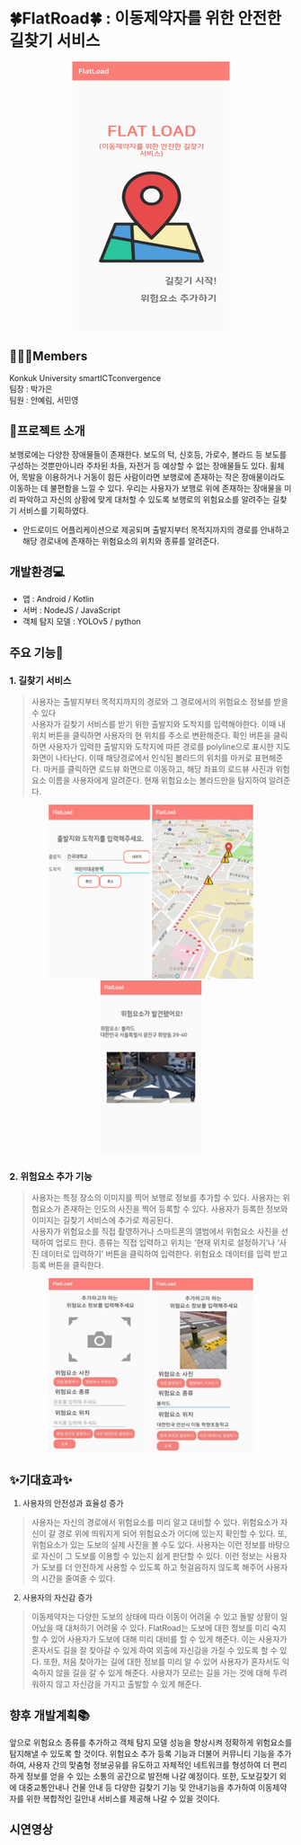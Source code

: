 # 🍀FlatRoad🍀 : 이동제약자를 위한 안전한 길찾기 서비스
<p align="center">
 <img src="./img/main.jpg" width="280" height="480">
</p>

## 🤗😀😊Members
Konkuk University  smartICTconvergence</br>
팀장 : 박가은</br>
팀원 : 안예림, 서민영</br>

## 🔎프로젝트 소개
 보행로에는 다양한 장애물들이 존재한다. 보도의 턱, 신호등, 가로수, 볼라드 등 보도를 구성하는 것뿐만아니라 주차된 차들, 자전거 등 예상할 수 없는 장애물들도 있다. 휠체어, 목발을 이용하거나 거동이 힘든 사람이라면 보행로에 존재하는 작은 장애물이라도 이동하는 데 불편함을 느낄 수 있다. 우리는 사용자가 보행로 위에 존재하는 장애물을 미리 파악하고 자신의 상황에 맞게 대처할 수 있도록 보행로의 위험요소를 알려주는 길찾기 서비스를 기획하였다.</br>
* 안드로이드 어플리케이션으로 제공되며 출발지부터 목적지까지의 경로를 안내하고 해당 경로내에 존재하는 위험요소의 위치와 종류를 알려준다.

## 개발환경💻
- 앱 : Android / Kotlin
- 서버 : NodeJS / JavaScript
- 객체 탐지 모델 : YOLOv5 / python

## 주요 기능🔧
### 1. 길찾기 서비스</br>
> 사용자는 출발지부터 목적지까지의 경로와 그 경로에서의 위험요소 정보를 받을 수 있다</br>
사용자가 길찾기 서비스를 받기 위한 출발지와 도착지를 입력해야한다. 이때 내위치 버튼을 클릭하면 사용자의 현 위치를 주소로 변환해준다. 확인 버튼을 클릭하면 사용자가 입력한 출발지와 도착지에 따른 경로를 polyline으로 표시한 지도 화면이 나타난다. 이때 해당경로에서 인식된 볼라드의 위치를 마커로 표현해준다. 마커를 클릭하면 로드뷰 화면으로 이동하고, 해당 좌표의 로드뷰 사진과 위험요소 이름을 사용자에게 알려준다. 현재 위험요소는 볼라드만을 탐지하여 알려준다.
<p align="center">
 <img src="./img/road1.png" width="180" height="310">
 <img src="./img/road2.png" width="180" height="310">
 <img src="./img/road3.png" width="180" height="310">
</p>

### 2. 위험요소 추가 기능</br>
> 사용자는 특정 장소의 이미지를 찍어 보행로 정보를 추가할 수 있다. 사용자는 위험요소가 존재하는 인도의 사진을 찍어 등록할 수 있다. 사용자가 등록한 정보와 이미지는 길찾기 서비스에 추가로 제공된다. </br>
 사용자가 위험요소를 직접 촬영하거나 스마트폰의 앨범에서 위험요소 사진을 선택하여 업로드 한다. 종류는 직접 입력하고 위치는 ‘현재 위치로 설정하기’나 ‘사진 데이터로 입력하기’ 버튼을 클릭하여 입력한다. 위험요소 데이터를 입력 받고 등록 버튼을 클릭한다. 

<p align="center">
 <img src="./img/plus1.jpg" width="180" height="310">
 <img src="./img/plus3.jpg" width="180" height="310">
</p>

## ✨기대효과✨
1. 사용자의 안전성과 효율성 증가
> 사용자는 자신의 경로에서 위험요소를 미리 알고 대비할 수 있다. 위험요소가 자신이 갈 경로 위에 띄워지게 되어 위험요소가 어디에 있는지 확인할 수 있다. 또, 위험요소가 있는 도보의 실제 사진을 볼 수도 있다. 사용자는 이런 정보를 바탕으로 자신이 그 도보를 이용할 수 있는지 쉽게 판단할 수 있다. 이런 정보는 사용자가 도보를 더 안전하게 사용할 수 있도록 하고 헛걸음하지 않도록 해주어 사용자의 시간을 줄여줄 수 있다.
 
2. 사용자의 자신감 증가
> 이동제약자는 다양한 도보의 상태에 따라 이동이 어려울 수 있고 돌발 상황이 일어났을 때 대처하기 어려울 수 있다. FlatRoad는 도보에 대한 정보를 미리 숙지할 수 있어 사용자가 도보에 대해 미리 대비를 할 수 있게 해준다. 이는 사용자가 혼자서도 길을 잘 찾아갈 수 있게 하여 외출에 자신감을 가질 수 있도록 할 수 있다. 또한, 처음 찾아가는 길에 대한 정보를 미리 알 수 있어 사용자가 혼자서도 익숙하지 않을 길을 갈 수 있게 해준다. 사용자가 모르는 길을 가는 것에 대해 두려워하지 않고 자신감을 가지고 출발할 수 있게 해준다.

## 향후 개발계획📚
 앞으로 위험요소 종류를 추가하고 객체 탐지 모델 성능을 향상시켜 정확하게 위험요소를 탐지해낼 수 있도록 할 것이다. 위험요소 추가 등록 기능과 더불어 커뮤니티 기능을 추가하여, 사용자 간의 맞춤형 정보공유를 유도하고 자체적인 네트워크를 형성하여 더 편리하게 정보를 얻을 수 있는 소통의 공간으로 발전해 나갈 예정이다. 또한, 도보길찾기 외에 대중교통안내나 건물 안내 등 다양한 길찾기 기능 및 안내기능을 추가하여 이동제약자를 위한 복합적인 길안내 서비스를 제공해 나갈 수 있을 것이다.

## 시연영상
